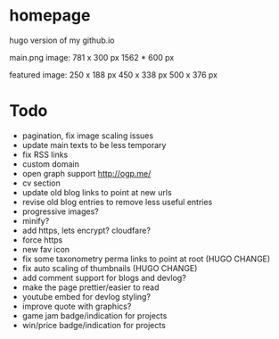 # homepage
hugo version of my github.io

main.png image:
781 x 300 px
1562 * 600 px

featured image:
250 x 188 px
450 x 338 px
500 x 376 px

# Todo
 * pagination, fix image scaling issues
 * update main texts to be less temporary
 * fix RSS links
 * custom domain
 * open graph support http://ogp.me/
 * cv section
 * update old blog links to point at new urls
 * revise old blog entries to remove less useful entries
 * progressive images?
 * minify?
 * add https, lets encrypt? cloudfare?
 * force https
 * new fav icon
 * fix some taxonometry perma links to point at root (HUGO CHANGE)
 * fix auto scaling of thumbnails (HUGO CHANGE)
 * add comment support for blogs and devlog?
 * make the page prettier/easier to read
 * youtube embed for devlog styling?
 * improve quote with graphics?
 * game jam badge/indication for projects
 * win/price badge/indication for projects
